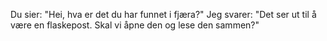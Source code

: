 Du sier: "Hei, hva er det du har funnet i fjæra?"
Jeg svarer: "Det ser ut til å være en flaskepost. Skal vi åpne den og lese den sammen?"